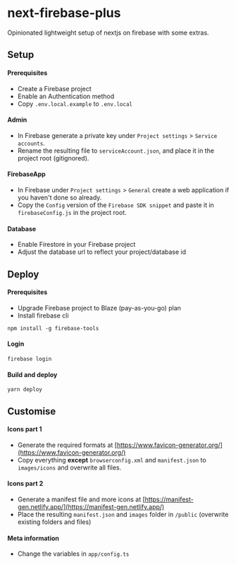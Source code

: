 # next-firebase-plus
Opinionated lightweight setup of nextjs on firebase with some extras.

## Setup

#### Prerequisites


- Create a Firebase project
- Enable an Authentication method
- Copy `.env.local.example` to `.env.local`

#### Admin

- In Firebase generate a private key under `Project settings` > `Service accounts`. 
- Rename the resulting file to `serviceAccount.json`, and place it in the project root (gitignored).

#### FirebaseApp

- In Firebase under `Project settings` > `General` create a web application if you haven't done so already.
- Copy the `Config` version of the `Firebase SDK snippet` and paste it in `firebaseConfig.js` in the project root.

#### Database

- Enable Firestore in your Firebase project
- Adjust the database url to reflect your project/database id

## Deploy

#### Prerequisites

- Upgrade Firebase project to Blaze (pay-as-you-go) plan
- Install firebase cli

```
npm install -g firebase-tools
```

#### Login

```
firebase login
```

#### Build and deploy

```
yarn deploy
```

## Customise

#### Icons part 1

- Generate the required formats at [https://www.favicon-generator.org/](https://www.favicon-generator.org/)
- Copy everything **except** `browserconfig.xml` and `manifest.json` to `images/icons` and overwrite all files.

#### Icons part 2

- Generate a manifest file and more icons at [https://manifest-gen.netlify.app/](https://manifest-gen.netlify.app/)
- Place the resulting `manifest.json` and `images` folder in `/public` (overwrite existing folders and files)

#### Meta information

- Change the variables in `app/config.ts`

